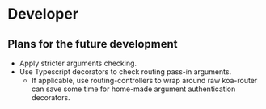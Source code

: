 # Developer

## Plans for the future development

- Apply stricter arguments checking.
- Use Typescript decorators to check routing pass-in arguments.
  - If applicable, use routing-controllers to wrap around raw koa-router can save some time for home-made argument authentication decorators.

